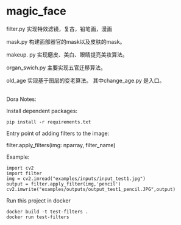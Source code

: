 # magic_face
filter.py 实现特效滤镜，复古，铅笔画，漫画 

mask.py 构建面部器官的mask以及皮肤的mask。

makeup. py 实现磨皮、美白、眼睛提亮美妆算法。

organ_swich.py 主要实现五官迁移算法。

old_age 实现基于图层的变老算法。 其中change_age.py 是入口。 

<br>
Dora Notes:

Install dependent packages:
```
pip install -r requirements.txt
```

Entry point of adding filters to the image:

filter.apply_filters(img: nparray, filter_name)

Example:
```
import cv2
import filter
img = cv2.imread("examples/inputs/input_test1.jpg")
output = filter.apply_filter(img,'pencil')
cv2.imwrite("examples/outputs/output_test1_pencil.JPG",output)
```

Run this project in docker
```
docker build -t test-filters .
docker run test-filters
```
